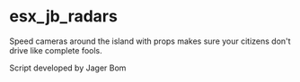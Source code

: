 # esx_jb_radars
Speed cameras around the island with props makes sure your citizens don't drive like complete fools.

Script developed by Jager Bom